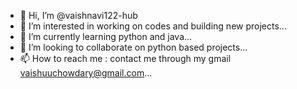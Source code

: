 - 👋 Hi, I’m @vaishnavi122-hub
- 👀 I’m interested in working on codes and building new projects...
- 🌱 I’m currently learning python and java...
- 💞️ I’m looking to collaborate on python based projects...
- 📫 How to reach me : contact me through my gmail vaishuuchowdary@gmail.com...

<!---
vaishnavi122-hub/vaishnavi122-hub is a ✨ special ✨ repository because its `README.md` (this file) appears on your GitHub profile.
You can click the Preview link to take a look at your changes.
--->
